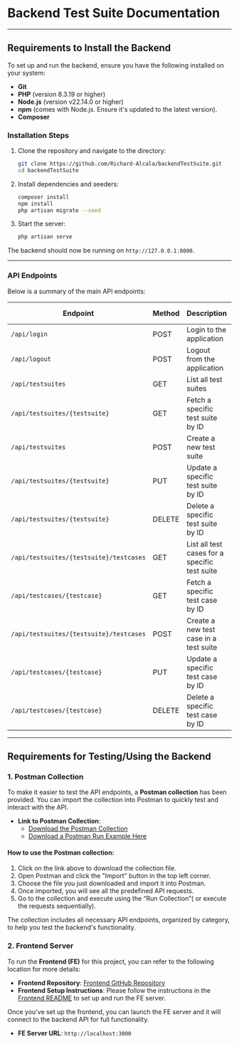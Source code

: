 # Backend Test Suite Documentation
---

## Requirements to Install the Backend

To set up and run the backend, ensure you have the following installed on your system:

- **Git**
- **PHP** (version 8.3.19 or higher)
- **Node.js** (version v22.14.0 or higher)
- **npm** (comes with Node.js. Ensure it's updated to the latest version).
- **Composer**


### Installation Steps

1. Clone the repository and navigate to the directory:
    ```bash
    git clone https://github.com/Richard-Alcala/backendTestSuite.git
    cd backendTestSuite
    ```

2. Install dependencies and seeders:
    ```bash
    composer install
    npm install
    php artisan migrate --seed
    ```

3. Start the server:
    ```bash
    php artisan serve
    ```

The backend should now be running on `http://127.0.0.1:8000`.

---

### API Endpoints

Below is a summary of the main API endpoints:


| Endpoint                                      | Method      | Description                                   | Requires Auth |
|-----------------------------------------------|-------------|-----------------------------------------------|---------------|
| `/api/login`                                  | POST        | Login to the application                     | No            |
| `/api/logout`                                 | POST        | Logout from the application                  | Yes           |
| `/api/testsuites`                             | GET         | List all test suites                         | Yes           |
| `/api/testsuites/{testsuite}`                 | GET         | Fetch a specific test suite by ID            | Yes           |
| `/api/testsuites`                             | POST        | Create a new test suite                      | Yes           |
| `/api/testsuites/{testsuite}`                 | PUT         | Update a specific test suite by ID           | Yes           |
| `/api/testsuites/{testsuite}`                 | DELETE      | Delete a specific test suite by ID           | Yes           |
| `/api/testsuites/{testsuite}/testcases`       | GET         | List all test cases for a specific test suite| Yes           |
| `/api/testcases/{testcase}`                   | GET         | Fetch a specific test case by ID             | Yes           |
| `/api/testsuites/{testsuite}/testcases`       | POST        | Create a new test case in a test suite       | Yes           |
| `/api/testcases/{testcase}`                   | PUT         | Update a specific test case by ID            | Yes           |
| `/api/testcases/{testcase}`                   | DELETE      | Delete a specific test case by ID            | Yes           |
---

## Requirements for Testing/Using the Backend

### 1. **Postman Collection**
To make it easier to test the API endpoints, a **Postman collection** has been provided. You can import the collection into Postman to quickly test and interact with the API.

- **Link to Postman Collection**: 
    - [Download the Postman Collection](https://github.com/Richard-Alcala/backendTestSuite/blob/develop/docs/postman/backendTestSuite.postman_collection.json)
    - [Download a Postman Run Example Here](https://github.com/Richard-Alcala/backendTestSuite/blob/develop/docs/videos/Postman_RunCollection_Example.MP4)
    
#### How to use the Postman collection:
1. Click on the link above to download the collection file.
2. Open Postman and click the "Import" button in the top left corner.
3. Choose the file you just downloaded and import it into Postman.
4. Once imported, you will see all the predefined API requests.
5. Go to the collection and execute using the “Run Collection”( or execute the requests sequentially).

The collection includes all necessary API endpoints, organized by category, to help you test the backend's functionality.


### 2. Frontend Server
To run the **Frontend (FE)** for this project, you can refer to the following location for more details:

- **Frontend Repository**: [Frontend GitHub Repository](https://github.com/Richard-Alcala/frontend-test-suite)
- **Frontend Setup Instructions**: Please follow the instructions in the [Frontend README](https://github.com/Richard-Alcala/frontend-test-suite/blob/develop/README.md) to set up and run the FE server.

Once you've set up the frontend, you can launch the FE server and it will connect to the backend API for full functionality.
- **FE Server URL**: `http://localhost:3000`
